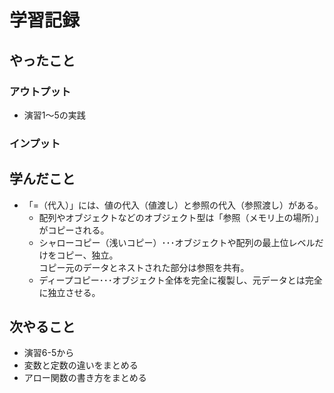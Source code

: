 # 学習記録

## やったこと

### アウトプット
- 演習1～5の実践

### インプット

## 学んだこと
- 「=（代入）」には、値の代入（値渡し）と参照の代入（参照渡し）がある。  
    - 配列やオブジェクトなどのオブジェクト型は「参照（メモリ上の場所）」がコピーされる。
    - シャローコピー（浅いコピー）･･･オブジェクトや配列の最上位レベルだけをコピー、独立。  
    コピー元のデータとネストされた部分は参照を共有。  
    - ディープコピー･･･オブジェクト全体を完全に複製し、元データとは完全に独立させる。

## 次やること
- 演習6-5から
- 変数と定数の違いをまとめる
- アロー関数の書き方をまとめる